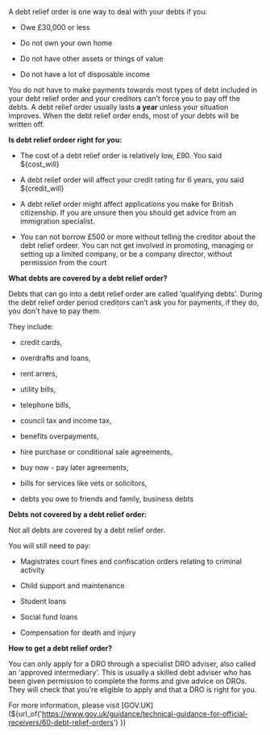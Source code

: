 A debt relief order is one way to deal with your debts if you:

  - Owe £30,000 or less
  
  - Do not own your own home
  
  - Do not have other assets or things of value
  
  - Do not have a lot of disposable income 
  
   You do not have to make payments towards most types of debt included in your debt relief order and your creditors can’t force you to pay off the debts. A debt relief order usually lasts **a year** unless your situation improves. When the debt relief order ends, most of your debts will be written off. 
   
   **Is debt relief ordeer right for you:**
   
  - The cost of a debt relief order is relatively low, £90. You said ${cost_will}
  
  - A debt relief order will affect your credit rating for 6 years, you said ${credit_will}

  - A debt relief order might affect applications you make for British citizenship. If you are unsure then you should get advice from an immigration specialist. 
  
  - You can not borrow £500 or more without telling the creditor about the debt relief ordeer.  You can not get involved in promoting, managing or setting up a limited company, or be a company director, without permission from the court
   
   **What debts are covered by a debt relief order?**
    
   Debts that can go into a debt relief order are called ’qualifying debts'. During the debt relief order period creditors can’t ask you for payments, if they do, you don't have to pay them.

They include:

  - credit cards,
  
  - overdrafts and loans,
  
  - rent arrers,
  
  - utility bills,
  
  - telephone bills,
  
  - council tax and income tax, 
  
  - benefits overpayments,
  - hire purchase or conditional sale agreements,
  
  - buy now - pay later agreements,
  
  - bills for services like vets or solicitors,
  
  - debts you owe to friends and family, business debts
   
   **Debts not covered by a debt relief order:**
   
   Not all debts are covered by a debt relief order. 
   
   You will  still need to pay:

  - Magistrates court fines and confiscation orders relating to criminal activity
  
  - Child support and maintenance
  
  - Student loans
  
  - Social fund loans
  
  - Compensation for death and injury

  **How to get a debt relief order?**
  
  You can only apply for a DRO through a specialist DRO adviser, also called an 'approved intermediary'. This is usually a skilled debt adviser who has been given permission to complete the forms and give advice on DROs. They will check that you're eligible to apply and that a DRO is right for you. 
  
  For more information, please visit [GOV.UK](${url_of('https://www.gov.uk/guidance/technical-guidance-for-official-receivers/60-debt-relief-orders') })
  
